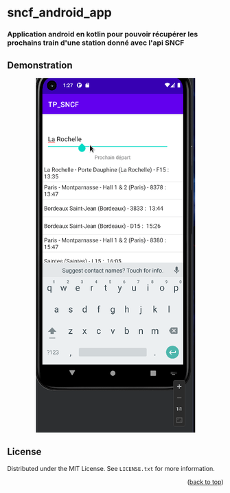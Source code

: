 # sncf_android_app


### Application android en kotlin pour pouvoir récupérer les prochains train d'une station donné avec l'api SNCF


<!-- USAGE EXAMPLES -->
## Demonstration


<p align="center">
<img src="https://github.com/bash62/sncf_android_app/blob/main/app.gif" alt="Demonstration" />
</p>




<!-- LICENSE -->
## License

Distributed under the MIT License. See `LICENSE.txt` for more information.

<p align="right">(<a href="#readme-top">back to top</a>)</p>


